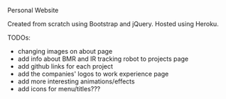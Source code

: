 Personal Website

Created from scratch using Bootstrap and jQuery. Hosted using Heroku.

TODOs: 

- changing images on about page
- add info about BMR and IR tracking robot to projects page
- add github links for each project
- add the companies' logos to work experience page
- add more interesting animations/effects
- add icons for menu/titles???